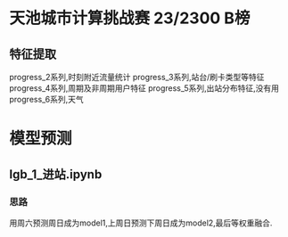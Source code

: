 # 天池城市计算挑战赛 23/2300 B榜
## 特征提取
progress_2系列,时刻附近流量统计
progress_3系列,站台/刷卡类型等特征
progress_4系列,周期及非周期用户特征
progress_5系列,出站分布特征,没有用
progress_6系列,天气
# 模型预测
## lgb_1_进站.ipynb
### 思路
用周六预测周日成为model1,上周日预测下周日成为model2,最后等权重融合.
